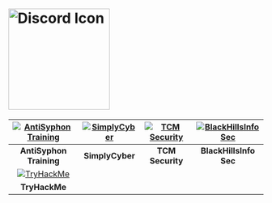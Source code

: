 
# <img src="https://cdn.prod.website-files.com/6257adef93867e50d84d30e2/636e0b5061df29d55a92d945_full_logo_blurple_RGB.svg" alt="Discord Icon" width="200"/> 

| [![AntiSyphon Training](https://avatars.githubusercontent.com/u/108825268?s=280&v=4)](https://discord.gg/antisyphon) | [![SimplyCyber](https://static.wixstatic.com/media/6108bc_c901a4d1efdf4dae8343634f4c157600~mv2.png/v1/fit/w_2500,h_1330,al_c/6108bc_c901a4d1efdf4dae8343634f4c157600~mv2.png)](https://discord.gg/cwrkuERx) | [![TCM Security](https://tcm-sec.com/wp-content/uploads/2021/10/TCM-Security-final-small-1.png)](https://discord.gg/2DDta6QY) | [![BlackHillsInfo Sec](https://www.blackhillsinfosec.com/wp-content/uploads/2023/08/BHIS_NEW_LOGO_HiRes-1-1024x1024-400x400.png)](https://discord.gg/bhis) |
|:---:|:---:|:---:|:---:|
| **AntiSyphon Training** | **SimplyCyber** | **TCM Security** | **BlackHillsInfo Sec** |
| [![TryHackMe](https://assets.tryhackme.com/img/THMlogo.png)](https://discord.gg/BbucFaFP) |
| **TryHackMe** |
